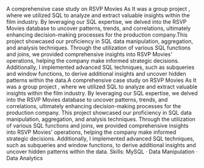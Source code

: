 A comprehensive case study on RSVP Movies As It was a group project , where we utilized SQL to analyze and extract valuable insights within the film industry. By leveraging our SQL expertise, we delved into the RSVP Movies database to uncover patterns, trends, and correlations, ultimately enhancing decision-making processes for the production company.This project showcased our proficiency in SQL data manipulation, aggregation, and analysis techniques. Through the utilization of various SQL functions and joins, we provided comprehensive insights into RSVP Movies' operations, helping the company make informed strategic decisions. Additionally, I implemented advanced SQL techniques, such as subqueries and window functions, to derive additional insights and uncover hidden patterns within the data.A comprehensive case study on RSVP Movies As It was a group project , where we utilized SQL to analyze and extract valuable insights within the film industry. By leveraging our SQL expertise, we delved into the RSVP Movies database to uncover patterns, trends, and correlations, ultimately enhancing decision-making processes for the production company. This project showcased our proficiency in SQL data manipulation, aggregation, and analysis techniques. Through the utilization of various SQL functions and joins, we provided comprehensive insights into RSVP Movies' operations, helping the company make informed strategic decisions. Additionally, I implemented advanced SQL techniques, such as subqueries and window functions, to derive additional insights and uncover hidden patterns within the data.
Skills: MySQL · Data Manipulation · Data Analytics
